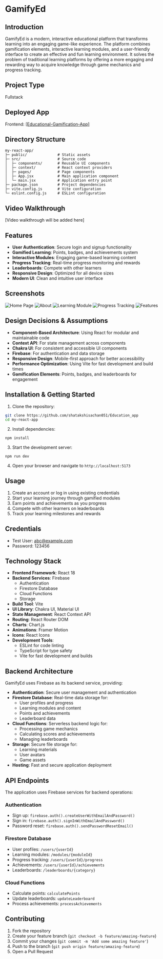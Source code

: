# GamifyEd

## Introduction
GamifyEd is a modern, interactive educational platform that transforms learning into an engaging game-like experience. The platform combines gamification elements, interactive learning modules, and a user-friendly interface to create an effective and fun learning environment. It solves the problem of traditional learning platforms by offering a more engaging and rewarding way to acquire knowledge through game mechanics and progress tracking.

## Project Type
Fullstack

## Deployed App
Frontend: [\[Educational-Gamification-App\]](https://educational-gamification07-app.vercel.app/)

## Directory Structure
```
my-react-app/
├─ public/              # Static assets
├─ src/                 # Source code
│  ├─ components/       # Reusable UI components
│  ├─ context/          # React context providers
│  ├─ pages/            # Page components
│  ├─ App.jsx           # Main application component
│  └─ main.jsx          # Application entry point
├─ package.json         # Project dependencies
├─ vite.config.js       # Vite configuration
└─ eslint.config.js     # ESLint configuration
```

## Video Walkthrough
[Video walkthrough will be added here]

## Features
- **User Authentication**: Secure login and signup functionality
- **Gamified Learning**: Points, badges, and achievements system
- **Interactive Modules**: Engaging game-based learning content
- **Progress Tracking**: Real-time progress monitoring and rewards
- **Leaderboards**: Compete with other learners
- **Responsive Design**: Optimized for all device sizes
- **Modern UI**: Clean and intuitive user interface

## Screenshots
![Home Page](./src/screenshots/homepage1.png)
![About](./src/screenshots//quiz_page.png)
![Learning Module](./src/screenshots//quiz_page.png)
![Progress Tracking](./src/screenshots/progress_dashboard.png)
![Features](./src/screenshots//homepage_section_2.png)

## Design Decisions & Assumptions
- **Component-Based Architecture**: Using React for modular and maintainable code
- **Context API**: For state management across components
- **Chakra UI**: For consistent and accessible UI components
- **Firebase**: For authentication and data storage
- **Responsive Design**: Mobile-first approach for better accessibility
- **Performance Optimization**: Using Vite for fast development and build times
- **Gamification Elements**: Points, badges, and leaderboards for engagement

## Installation & Getting Started
1. Clone the repository:
```bash
git clone https://github.com/shatakshisachan051/Education_app
cd my-react-app
```

2. Install dependencies:
```bash
npm install
```

3. Start the development server:
```bash
npm run dev
```

4. Open your browser and navigate to `http://localhost:5173`

## Usage
1. Create an account or log in using existing credentials
2. Start your learning journey through gamified modules
3. Earn points and achievements as you progress
4. Compete with other learners on leaderboards
5. Track your learning milestones and rewards

## Credentials
- Test User: abc@example.com
- Password: 123456

## Technology Stack
- **Frontend Framework**: React 18
- **Backend Services**: Firebase
  - Authentication
  - Firestore Database
  - Cloud Functions
  - Storage
- **Build Tool**: Vite
- **UI Library**: Chakra UI, Material UI
- **State Management**: React Context API
- **Routing**: React Router DOM
- **Charts**: Chart.js
- **Animations**: Framer Motion
- **Icons**: React Icons
- **Development Tools**:
  - ESLint for code linting
  - TypeScript for type safety
  - Vite for fast development and builds

## Backend Architecture
GamifyEd uses Firebase as its backend service, providing:
- **Authentication**: Secure user management and authentication
- **Firestore Database**: Real-time data storage for:
  - User profiles and progress
  - Learning modules and content
  - Points and achievements
  - Leaderboard data
- **Cloud Functions**: Serverless backend logic for:
  - Processing game mechanics
  - Calculating scores and achievements
  - Managing leaderboards
- **Storage**: Secure file storage for:
  - Learning materials
  - User avatars
  - Game assets
- **Hosting**: Fast and secure application deployment

## API Endpoints
The application uses Firebase services for backend operations:

### Authentication
- Sign up: `firebase.auth().createUserWithEmailAndPassword()`
- Sign in: `firebase.auth().signInWithEmailAndPassword()`
- Password reset: `firebase.auth().sendPasswordResetEmail()`

### Firestore Database
- User profiles: `/users/{userId}`
- Learning modules: `/modules/{moduleId}`
- Progress tracking: `/users/{userId}/progress`
- Achievements: `/users/{userId}/achievements`
- Leaderboards: `/leaderboards/{category}`

### Cloud Functions
- Calculate points: `calculatePoints`
- Update leaderboards: `updateLeaderboard`
- Process achievements: `processAchievements`

## Contributing
1. Fork the repository
2. Create your feature branch (`git checkout -b feature/amazing-feature`)
3. Commit your changes (`git commit -m 'Add some amazing feature'`)
4. Push to the branch (`git push origin feature/amazing-feature`)
5. Open a Pull Request



